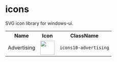 # icons
SVG icon library for windows-ui.


<table>
  <tr>
    <th>Name</th>
    <th>Icon</th>
    <th>ClassName</th>
  </tr>
  <tr>
    <td>Advertising</td>
    <td>
      <picture>
        <source media="(prefers-color-scheme: dark)" srcset="svg/dark/icons10-advertising.svg">
        <source media="(prefers-color-scheme: light)" srcset="svg/light/icons10-advertising.svg">
        <img width="45" height="45">
      </picture>
    </td>
    <td><code>icons10-advertising</code></td>
  </tr>
	
</table>
